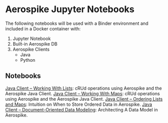 # Aerospike Jupyter Notebooks

The following notebooks will be used with a Binder environment and included in a Docker container with:
1. Jupyter Notebook
2. Built-in Aerospike DB
3. Aerospike Clients
     * Java
     * Python

## Notebooks
[Java Client – Working With Lists](./java-working_with_lists.ipynb): cRUd operations using Aerospike and the Aerospike Java Client.
[Java Client – Working With Maps](./java-working_with_maps.ipynb): cRUd operations using Aerospike and the Aerospike Java Client.
[Java Client – Ordering Lists and Maps](./java-ordering_lists_and_maps.ipynb): Intuition on When to Store Ordered Data in Aerospike.
[Java Client – Document-Oriented Data Modeling](./java-doc_data_model.ipynb): Architecting A Data Model in Aerospike.
